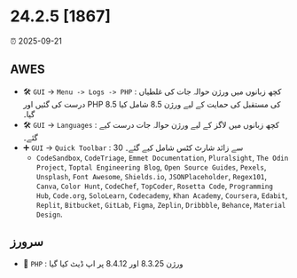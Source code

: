 # 24.2.5 [1867]

⏰ 2025-09-21

## AWES
- 🛠️ `GUI` -> `Menu -> Logs -> PHP` : کچھ زبانوں میں ورژن حوالہ جات کی غلطیاں درست کی گئیں اور PHP 8.5 کی مستقبل کی حمایت کے لیے ورژن 8.5 شامل کیا گیا۔
- 🛠️ `GUI` -> `Languages` : کچھ زبانوں میں لاگز کے لیے ورژن حوالہ جات درست کیے گئے۔
- ➕ `GUI` -> `Quick Toolbar` : 30 سے زائد شارٹ کٹس شامل کیے گئے۔
    - `CodeSandbox`, `CodeTriage`, `Emmet Documentation`, `Pluralsight`, `The Odin Project`, `Toptal Engineering Blog`, `Open Source Guides`, `Pexels`, `Unsplash`, `Font Awesome`, `Shields.io`, `JSONPlaceholder`, `Regex101`, `Canva`, `Color Hunt`, `CodeChef`, `TopCoder`, `Rosetta Code`, `Programming Hub`, `Code.org`, `SoloLearn`, `Codecademy`, `Khan Academy`, `Coursera`, `Edabit`, `Replit`, `Bitbucket`, `GitLab`, `Figma`, `Zeplin`, `Dribbble`, `Behance`, `Material Design`.

## سرورز
- 🔄 `PHP` : ورژن 8.3.25 اور 8.4.12 پر اپ ڈیٹ کیا گیا

